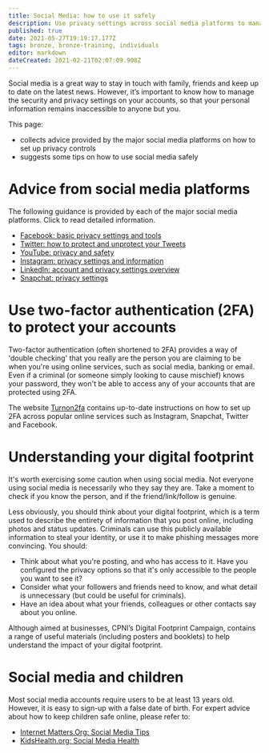 ```yaml
---
title: Social Media: how to use it safely
description: Use privacy settings across social media platforms to manage your digital footprint.
published: true
date: 2021-05-27T19:19:17.177Z
tags: bronze, bronze-training, individuals
editor: markdown
dateCreated: 2021-02-21T02:07:09.908Z
---
```


Social media is a great way to stay in touch with family, friends and keep up to date on the latest news. However, it’s important to know how to manage the security and privacy settings on your accounts, so that your personal information remains inaccessible to anyone but you. 

This page:

- collects advice provided by the major social media platforms on how to set up privacy controls 
- suggests some tips on how to use social media safely


# Advice from social media platforms
The following guidance is provided by each of the major social media platforms. Click to read detailed information.

- [Facebook: basic privacy settings and tools](https://www.facebook.com/help/325807937506242/)
- [Twitter: how to protect and unprotect your Tweets](https://help.twitter.com/en/safety-and-security/how-to-make-twitter-private-and-public)
- [YouTube: privacy and safety](https://support.google.com/youtube/topic/2803240?hl=en&ref_topic=6151248)
- [Instagram: privacy settings and information](https://help.instagram.com/196883487377501)
- [LinkedIn: account and privacy settings overview](https://www.linkedin.com/help/linkedin/answer/66?lang=en)
- [Snapchat: privacy settings](https://support.snapchat.com/en-GB/a/privacy-settings2)


# Use two-factor authentication (2FA) to protect your accounts
Two-factor authentication (often shortened to 2FA) provides a way of 'double checking' that you really are the person you are claiming to be when you're using online services, such as social media, banking or email.  Even if a criminal (or someone simply looking to cause mischief) knows your password, they won't be able to access any of your accounts that are protected using 2FA.

The website [Turnon2fa](https://www.telesign.com/turnon2fa/) contains up-to-date instructions on how to set up 2FA across popular online services such as Instagram, Snapchat, Twitter and Facebook.  

# Understanding your digital footprint

It's worth exercising some caution when using social media. Not everyone using social media is necessarily who they say they are. Take a moment to check if you know the person, and if the friend/link/follow is genuine. 

Less obviously, you should think about your digital footprint, which is a term used to describe the entirety of information that you post online, including photos and status updates. Criminals can use this publicly available information to steal your identity, or use it to make phishing messages more convincing. You should:

- Think about what you're posting, and who has access to it. Have you configured the privacy options so that it's only accessible to the people you want to see it?
- Consider what your followers and friends need to know, and what detail is unnecessary (but could be useful for criminals).
- Have an idea about what your friends, colleagues or other contacts say about you online.

Although aimed at businesses, CPNI’s Digital Footprint Campaign, contains a range of useful materials (including posters and booklets) to help understand the impact of your digital footprint.

# Social media and children
Most social media accounts require users to be at least 13 years old. However, it is easy to sign-up with a false date of birth. For expert advice about how to keep children safe online, please refer to:

- [Internet Matters.Org: Social Media Tips](https://www.internetmatters.org/advice/social-media/)
- [KidsHealth.org: Social Media Health](https://kidshealth.org/en/parents/social-media-smarts.html)


